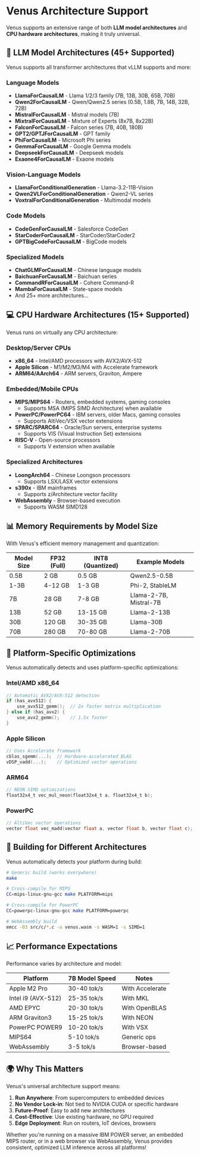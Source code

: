# Venus Architecture Support

Venus supports an extensive range of both **LLM model architectures** and **CPU hardware architectures**, making it truly universal.

## 🤖 LLM Model Architectures (45+ Supported)

Venus supports all transformer architectures that vLLM supports and more:

### Language Models
- **LlamaForCausalLM** - Llama 1/2/3 family (7B, 13B, 30B, 65B, 70B)
- **Qwen2ForCausalLM** - Qwen/Qwen2.5 series (0.5B, 1.8B, 7B, 14B, 32B, 72B)
- **MistralForCausalLM** - Mistral models (7B)
- **MixtralForCausalLM** - Mixture of Experts (8x7B, 8x22B)
- **FalconForCausalLM** - Falcon series (7B, 40B, 180B)
- **GPT2/GPTJForCausalLM** - GPT family
- **PhiForCausalLM** - Microsoft Phi series
- **GemmaForCausalLM** - Google Gemma models
- **DeepseekForCausalLM** - Deepseek models
- **Exaone4ForCausalLM** - Exaone models

### Vision-Language Models
- **LlamaForConditionalGeneration** - Llama-3.2-11B-Vision
- **Qwen2VLForConditionalGeneration** - Qwen2-VL series
- **VoxtralForConditionalGeneration** - Multimodal models

### Code Models
- **CodeGenForCausalLM** - Salesforce CodeGen
- **StarCoderForCausalLM** - StarCoder/StarCoder2
- **GPTBigCodeForCausalLM** - BigCode models

### Specialized Models
- **ChatGLMForCausalLM** - Chinese language models
- **BaichuanForCausalLM** - Baichuan series
- **CommandRForCausalLM** - Cohere Command-R
- **MambaForCausalLM** - State-space models
- And 25+ more architectures...

## 💻 CPU Hardware Architectures (15+ Supported)

Venus runs on virtually any CPU architecture:

### Desktop/Server CPUs
- **x86_64** - Intel/AMD processors with AVX2/AVX-512
- **Apple Silicon** - M1/M2/M3/M4 with Accelerate framework
- **ARM64/AArch64** - ARM servers, Graviton, Ampere

### Embedded/Mobile CPUs
- **MIPS/MIPS64** - Routers, embedded systems, gaming consoles
  - Supports MSA (MIPS SIMD Architecture) when available
- **PowerPC/PowerPC64** - IBM servers, older Macs, gaming consoles
  - Supports AltiVec/VSX vector extensions
- **SPARC/SPARC64** - Oracle/Sun servers, enterprise systems
  - Supports VIS (Visual Instruction Set) extensions
- **RISC-V** - Open-source processors
  - Supports V extension when available

### Specialized Architectures
- **LoongArch64** - Chinese Loongson processors
  - Supports LSX/LASX vector extensions
- **s390x** - IBM mainframes
  - Supports z/Architecture vector facility
- **WebAssembly** - Browser-based execution
  - Supports WASM SIMD128

## 📊 Memory Requirements by Model Size

With Venus's efficient memory management and quantization:

| Model Size | FP32 (Full) | INT8 (Quantized) | Example Models |
|------------|-------------|------------------|----------------|
| 0.5B       | 2 GB        | 0.5 GB          | Qwen2.5-0.5B  |
| 1-3B       | 4-12 GB     | 1-3 GB          | Phi-2, StableLM |
| 7B         | 28 GB       | 7-8 GB          | Llama-2-7B, Mistral-7B |
| 13B        | 52 GB       | 13-15 GB        | Llama-2-13B |
| 30B        | 120 GB      | 30-35 GB        | Llama-30B |
| 70B        | 280 GB      | 70-80 GB        | Llama-2-70B |

## 🚀 Platform-Specific Optimizations

Venus automatically detects and uses platform-specific optimizations:

### Intel/AMD x86_64
```c
// Automatic AVX2/AVX-512 detection
if (has_avx512) {
    use_avx512_gemm();  // 2x faster matrix multiplication
} else if (has_avx2) {
    use_avx2_gemm();    // 1.5x faster
}
```

### Apple Silicon
```c
// Uses Accelerate framework
cblas_sgemm(...);  // Hardware-accelerated BLAS
vDSP_vadd(...);    // Optimized vector operations
```

### ARM64
```c
// NEON SIMD optimizations
float32x4_t vec_mul_neon(float32x4_t a, float32x4_t b);
```

### PowerPC
```c
// AltiVec vector operations
vector float vec_madd(vector float a, vector float b, vector float c);
```

## 🔧 Building for Different Architectures

Venus automatically detects your platform during build:

```bash
# Generic build (works everywhere)
make

# Cross-compile for MIPS
CC=mips-linux-gnu-gcc make PLATFORM=mips

# Cross-compile for PowerPC
CC=powerpc-linux-gnu-gcc make PLATFORM=powerpc

# WebAssembly build
emcc -O3 src/c/*.c -o venus.wasm -s WASM=1 -s SIMD=1
```

## 📈 Performance Expectations

Performance varies by architecture and model:

| Platform | 7B Model Speed | Notes |
|----------|----------------|-------|
| Apple M2 Pro | 30-40 tok/s | With Accelerate |
| Intel i9 (AVX-512) | 25-35 tok/s | With MKL |
| AMD EPYC | 20-30 tok/s | With OpenBLAS |
| ARM Graviton3 | 15-25 tok/s | With NEON |
| PowerPC POWER9 | 10-20 tok/s | With VSX |
| MIPS64 | 5-10 tok/s | Generic ops |
| WebAssembly | 3-5 tok/s | Browser-based |

## 🌍 Why This Matters

Venus's universal architecture support means:

1. **Run Anywhere**: From supercomputers to embedded devices
2. **No Vendor Lock-in**: Not tied to NVIDIA CUDA or specific hardware
3. **Future-Proof**: Easy to add new architectures
4. **Cost-Effective**: Use existing hardware, no GPU required
5. **Edge Deployment**: Run on routers, IoT devices, browsers

Whether you're running on a massive IBM POWER server, an embedded MIPS router, or in a web browser via WebAssembly, Venus provides consistent, optimized LLM inference across all platforms!